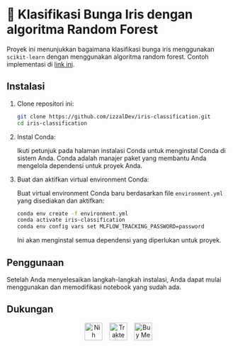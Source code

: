 # 🤖 Klasifikasi Bunga Iris dengan algoritma Random Forest

Proyek ini menunjukkan bagaimana klasifikasi bunga iris menggunakan `scikit-learn` dengan menggunakan algoritma random forest. Contoh implementasi di [link ini](https://izzalDev.github.io/iris-classification).

## Instalasi

1. Clone repositori ini:

    ```bash
    git clone https://github.com/izzalDev/iris-classification.git
    cd iris-classification
    ```

2. Instal Conda:

    Ikuti petunjuk pada halaman instalasi Conda untuk menginstal Conda di sistem Anda. Conda adalah manajer paket yang membantu Anda mengelola dependensi untuk proyek Anda.

3. Buat dan aktifkan virtual environment Conda:

    Buat virtual environment Conda baru berdasarkan file `environment.yml` yang disediakan dan aktifkan:

    ```bash
    conda env create -f environment.yml
    conda activate iris-classification
    conda env config vars set MLFLOW_TRACKING_PASSWORD=password
    ```

    Ini akan menginstal semua dependensi yang diperlukan untuk proyek.

## Penggunaan

Setelah Anda menyelesaikan langkah-langkah instalasi, Anda dapat mulai menggunakan dan memodifikasi notebook yang sudah ada.

## Dukungan

<div align="center" style="display: flex; justify-content: center; align-items: center;">
    <a href="https://www.nihbuatjajan.com/_qviyxykh" target="_blank">
    <img src="https://d4xyvrfd64gfm.cloudfront.net/buttons/default-cta.png" alt="Nih buat jajan" height="40"></a><span>&nbsp;&nbsp;&nbsp;&nbsp;</span>
    <a href="https://trakteer.id/izzalDev/tip" target="_blank">
    <img id="wse-buttons-preview" src="https://cdn.trakteer.id/images/embed/trbtn-red-1.png?date=18-11-2023" height="40" style="border:0px;height:40px;" alt="Trakteer Saya"></a><span>&nbsp;&nbsp;&nbsp;&nbsp;</span>
    <a href='https://ko-fi.com/B0B2ZCON1' target='_blank'>
    <img height='40' style='border:0px;height:40px;' src='https://storage.ko-fi.com/cdn/kofi1.png?v=3' border='0' alt='Buy Me a Coffee at ko-fi.com' /></a>
</div>
